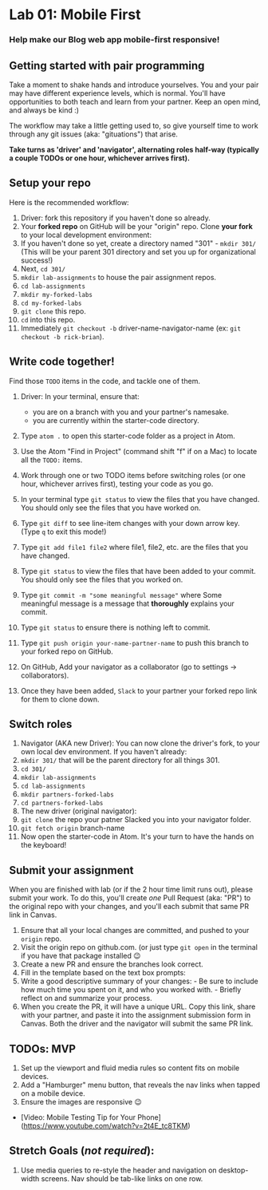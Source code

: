# Lab 01: Mobile First

### Help make our Blog web app mobile-first responsive!

## Getting started with pair programming

Take a moment to shake hands and introduce yourselves. You and your pair may have different experience levels, which is normal. You'll have opportunities to both teach and learn from your partner. Keep an open mind, and always be kind :)

The workflow may take a little getting used to, so give yourself time to work through any git issues (aka: "gituations") that arise.

**Take turns as 'driver' and 'navigator', alternating roles half-way (typically a couple TODOs or one hour, whichever arrives first).**

## Setup your repo

Here is the recommended workflow:

1. Driver: fork this repository if you haven't done so already.
1. Your **forked repo** on GitHub will be your "origin" repo. Clone **your fork** to your local development environment:
1. If you haven't done so yet, create a directory named "301" - `mkdir 301/` (This will be your parent 301 directory and set you up for organizational success!)
1. Next, `cd 301/`
1. `mkdir lab-assignments` to house the pair assignment repos.
1. `cd lab-assignments`
2. `mkdir my-forked-labs`
3. `cd my-forked-labs`
1. `git clone` this repo.
1. `cd` into this repo.
1. Immediately `git checkout -b` driver-name-navigator-name (ex: `git checkout -b rick-brian`).  

## Write code together!

Find those `TODO` items in the code, and tackle one of them.

1. Driver: In your terminal, ensure that:
   - you are on a branch with you and your partner's namesake.
   - you are currently within the starter-code directory.

1. Type `atom .` to open this starter-code folder as a project in Atom.
1. Use the Atom "Find in Project" (command shift "f" if on a Mac) to locate all the `TODO:` items.
1. Work through one or two TODO items before switching roles (or one hour, whichever arrives first), testing your code as you go.
1. In your terminal type `git status` to view the files that you have changed. You should only see the files that you have worked on.
2. Type `git diff` to see line-item changes with your down arrow key. (Type `q` to exit this mode!)
1. Type `git add file1 file2` where file1, file2, etc. are the files that you have changed.
1. Type `git status` to view the files that have been added to your commit. You should only see the files that you worked on.
1. Type `git commit -m "some meaningful message"` where Some meaningful message is a message that **thoroughly** explains your commit.
1. Type `git status` to ensure there is nothing left to commit.
1. Type `git push origin your-name-partner-name` to push this branch to your forked repo on GitHub.
2. On GitHub, Add your navigator as a collaborator (go to settings -> collaborators).
3. Once they have been added, `Slack` to your partner your forked repo link for them to clone down.

## Switch roles

1. Navigator (AKA new Driver): You can now clone the driver's fork, to your own local dev environment. If you haven't already:
2. `mkdir 301/` that will be the parent directory for all things 301.
3. `cd 301/`
4. `mkdir lab-assignments`
5. `cd lab-assignments`
6. `mkdir partners-forked-labs`
7. `cd partners-forked-labs`
8. The new driver (original navigator):
  1. `git clone` the repo your patner Slacked you into your navigator folder.
  2. `git fetch origin` branch-name
  2. Now open the starter-code in Atom. It's your turn to have the hands on the keyboard!

## Submit your assignment

When you are finished with lab (or if the 2 hour time limit runs out), please submit your work. To do this, you'll create *one* Pull Request (aka: "PR") to the original repo with your changes, and you'll each submit that same PR link in Canvas.

1. Ensure that all your local changes are committed, and pushed to your `origin` repo.
2. Visit the origin repo on github.com. (or just type `git open` in the terminal if you have that package installed :wink:
1. Create a new PR and ensure the branches look correct.
1. Fill in the template based on the text box prompts:
  1. Write a good descriptive summary of your changes:
    - Be sure to include how much time you spent on it, and who you worked with.
    - Briefly reflect on and summarize your process.
1. When you create the PR, it will have a unique URL. Copy this link, share with your partner, and paste it into the assignment submission form in Canvas. Both the driver and the navigator will submit the same PR link.


## TODOs: MVP
  1. Set up the viewport and fluid media rules so content fits on mobile devices.
  1. Add a "Hamburger" menu button, that reveals the nav links when tapped on a mobile device.
  2. Ensure the images are responsive :wink:

- [Video: Mobile Testing Tip for Your Phone] (https://www.youtube.com/watch?v=2t4E_tc8TKM)

## Stretch Goals (*not required*):
  1. Use media queries to re-style the header and navigation on desktop-width screens. Nav should be tab-like links on one row.
